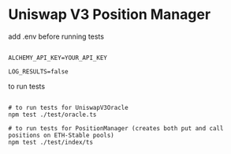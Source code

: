 # Uniswap V3 Position Manager

add .env before running tests

```shell

ALCHEMY_API_KEY=YOUR_API_KEY

LOG_RESULTS=false

```

to run tests

```shell

# to run tests for UniswapV3Oracle
npm test ./test/oracle.ts

# to run tests for PositionManager (creates both put and call positions on ETH-Stable pools)
npm test ./test/index/ts

```
